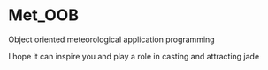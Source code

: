 # Met_OOB
Object oriented meteorological application programming


I hope it can inspire you and play a role in casting and attracting jade
